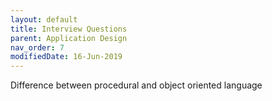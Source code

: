 ```yaml
---
layout: default
title: Interview Questions
parent: Application Design
nav_order: 7
modifiedDate: 16-Jun-2019
---
```



Difference between procedural and object oriented language